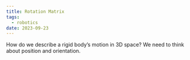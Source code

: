 ```yaml
---
title: Rotation Matrix
tags:
  - robotics
date: 2023-09-23
---
```

How do we describe a rigid body’s motion in 3D space? We need to think about position and orientation.

